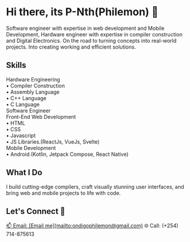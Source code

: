 <!-- Title -->
<h1 align="Left">Hi there, its P-Nth(Philemon) 👋</h1>

<!-- Intro -->
<p align="Left">
  Software engineer with expertise in web development and Mobile Development, Hardware engineer with expertise in compiler construction and Digital Electronics. On the road to turning concepts into real-world projects. Into creating working and efficient solutions.
</p>

<!-- Skills -->
<h2 align="left">Skills</h2>
<p align="left">
  Hardware Engineering<br>
  • Compiler Construction<br>
  • Assembly Language<br>
  • C++ Language<br>
  • C Language<br>
  Software Engineer<br>
  Front-End Web Development<br>
  • HTML<br>
  • CSS<br>
  • Javascript<br>
  • JS Libraries.(ReactJs, VueJs, Svelte)<br>
  Mobile Development<br>
  • Android.(Kotlin, Jetpack Compose, React Native)<br>
<!--   Data Science and Machine Learning
  • Data Visualization<br>
  • Data Analytics<br>
  • Deep Learning<br>
  • NLP<br> -->
</p>

<!-- What I Do -->
<h2 align="Left">What I Do</h2>
<p align="left">
  I build cutting-edge compilers, craft visually stunning user interfaces, and bring web and mobile projects to life with code.
</p>

<!-- Connect -->
<h2 align="Left">Let's Connect 🚀</h2>
<p align="Left">
  <a href="mailto:ondigophilemon@gmail.com">📫 Email: [Email me](mailto:ondigophilemon@gmail.com)</a>
  🌐 Call: (+254) 714-875613<br>
</p>
